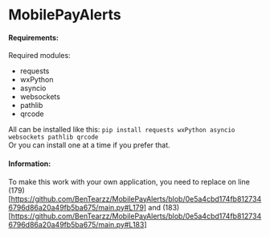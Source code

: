 # MobilePayAlerts

#### Requirements:
Required modules:
* requests
* wxPython
* asyncio
* websockets
* pathlib
* qrcode

All can be installed like this: `pip install requests wxPython asyncio websockets pathlib qrcode`  
Or you can install one at a time if you prefer that.

#### Information:
To make this work with your own application, you need to replace <CLIENT ID> on line (179)[https://github.com/BenTearzz/MobilePayAlerts/blob/0e5a4cbd174fb8127346796d86a20a49fb5ba675/main.py#L179] and (183)[https://github.com/BenTearzz/MobilePayAlerts/blob/0e5a4cbd174fb8127346796d86a20a49fb5ba675/main.py#L183]
